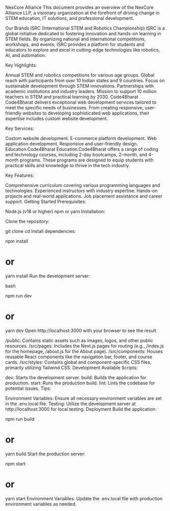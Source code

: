 NexCore Alliance
This document provides an overview of the NexCore Alliance LLP, a visionary organization at the forefront of driving change in STEM education, IT solutions, and professional development.

Our Brands
ISRC (International STEM and Robotics Championship)
ISRC is a global initiative dedicated to fostering innovation and hands-on learning in STEM fields. By organizing national and international competitions, workshops, and events, ISRC provides a platform for students and educators to explore and excel in cutting-edge technologies like robotics, AI, and automation.

Key Highlights:

Annual STEM and robotics competitions for various age groups.
Global reach with participants from over 10 Indian states and 9 countries.
Focus on sustainable development through STEM innovations.
Partnerships with academic institutions and industry leaders.
Mission to support 10 million teachers in STEM and practical learning by 2030.
Code4Bharat
Code4Bharat delivers exceptional web development services tailored to meet the specific needs of businesses. From creating responsive, user-friendly websites to developing sophisticated web applications, their expertise includes custom website development.

Key Services:

Custom website development.
E-commerce platform development.
Web application development.
Responsive and user-friendly design.
Education.Code4Bharat
Education.Code4Bharat offers a range of coding and technology courses, including 2-day bootcamps, 2-month, and 4-month programs. These programs are designed to equip students with practical skills and knowledge to thrive in the tech industry.

Key Features:

Comprehensive curriculum covering various programming languages and technologies.
Experienced instructors with industry expertise.
Hands-on projects and real-world applications.
Job placement assistance and career support.
Getting Started
Prerequisites:

Node.js (v18 or higher)
npm or yarn
Installation:

Clone the repository:


git clone <repository-url>
cd <repository-name>
Install dependencies:



npm install
# or
yarn install
Run the development server:

bash

npm run dev
# or
yarn dev
Open http://localhost:3000 with your browser to see the result.

/public: Contains static assets such as images, logos, and other public resources.
/src/pages: Includes the Next.js pages for routing (e.g., /index.js for the homepage, /about.js for the About page).
/src/components: Houses reusable React components like the navigation bar, footer, and course cards.
/src/styles: Contains global and component-specific CSS files, primarily utilizing Tailwind CSS.
Development
Available Scripts:

dev: Starts the development server.
build: Builds the application for production.
start: Runs the production build.
lint: Lints the codebase for potential issues.
Tips:

Environment Variables: Ensure all necessary environment variables are set in the .env.local file.
Testing: Utilize the development server at http://localhost:3000 for local testing.
Deployment
Build the application:


npm run build
# or
yarn build
Start the production server:


npm start
# or
yarn start
Environment Variables: Update the .env.local file with production environment variables as needed.
